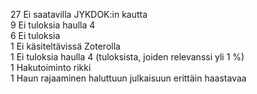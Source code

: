 27	Ei saatavilla JYKDOK:in kautta  
9	Ei tuloksia haulla 4  
6	Ei tuloksia  
1	Ei käsiteltävissä Zoterolla  
1	Ei tuloksia haulla 4 (tuloksista, joiden relevanssi yli 1 %)  
1	Hakutoiminto rikki  
1	Haun rajaaminen haluttuun julkaisuun erittäin haastavaa  
